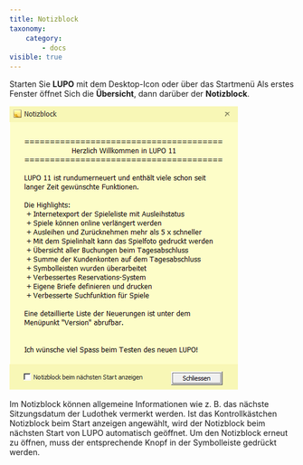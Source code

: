 ```yaml
---
title: Notizblock
taxonomy:
    category:
        - docs
visible: true
---
```


Starten Sie **LUPO** mit dem Desktop-Icon oder über das Startmenü Als erstes Fenster öffnet Sich die **Übersicht**, dann darüber der **Notizblock**.

![notizblock](../../images/notizblock.png)

Im Notizblock können allgemeine Informationen wie z. B. das nächste Sitzungsdatum der Ludothek vermerkt werden. Ist das Kontrollkästchen Notizblock beim Start anzeigen angewählt, wird der Notizblock beim nächsten Start von LUPO automatisch geöffnet. Um den Notizblock erneut zu öffnen, muss der entsprechende Knopf in der Symbolleiste gedrückt werden.
